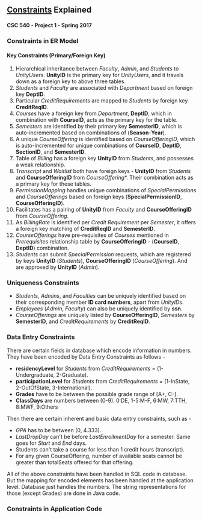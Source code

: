 ## [Constraints](https://github.ncsu.edu/garadhy/CSC-540-project/blob/master/mypack/src/mypack/sql/constraints.sql) Explained
#### CSC 540 - Project 1 - Spring 2017

[comment]: # (List of key, participation constraints and other constraints represented in the ER model, along with a sentence description for each. A description of constraints that were not implemented as part of table definitions and why and how they were implemented. In particular, a separate subsection here should highlight constraints that couldn’t be implemented in the database at all and had to be implemented in application code. Note that a key part of assessing your design is how well you used the DBMS to implement constraints V/S implementing in application code.)

### Constraints in ER Model

#### Key Constraints (Primary/Foreign Key)
1. Hierarchical inheritance between *Faculty*, *Admin*, and *Students* to *UnityUsers*. **UnityID** is the primary key for *UnityUsers*, and it travels down as a foreign key to above three tables.
2. *Students* and *Faculty* are associated with *Department* based on foreign key **DeptID**.
3. Particular *CreditRequirements* are mapped to *Students* by foreign key **CreditReqID**.
4. *Courses* have a foreign key from *Department*, **DeptID**, which in combination with **CourseID**, acts as the primary key for the table.
5. *Semesters* are identified by their primary key **SemesterID**, which is auto-incremented based on combinations of (**Season**-**Year**).
6. A unique *CourseOffering* is identified based on *CourseOfferingID*, which is auto-incremented for unique combinations of **CourseID**, **DeptID**, **SectionID**, and **SemesterID**.
7. Table of *Billing* has a foreign key **UnityID** from *Students*, and possesses a weak relationship.
8. *Transcript* and *Waitlist* both have foreign keys - **UnityID** from *Students* and **CourseOfferingID** from *CourseOffering**. Their combination acts as a primary key for these tables.
9. *PermissionMapping* handles unique combinations of *SpecialPermissions* and *CourseOfferings* based on foreign keys (**SpecialPermissionID**, **CourseOfferingID**).
10. Facilitates has a pairing of **UnityID** from *Faculty* and **CourseOfferingID** from *CourseOffering*.
11. As *BillingRate* is identified per *Credit Requirement* per *Semester*, it offers a foreign key matching of **CreditReqID** and **SemesterID**.
12. *CourseOfferings* have pre-requisites of *Courses* mentioned in *Prerequisites* relationship table by **CourseOfferingID** - (**CourseID**, **DeptID**) combination.
13. *Students* can submit *SpecialPermission* requests, which are registered by keys **UnityID** (*Students*), **CourseOfferingID** (*CourseOffering*). And are approved by **UnityID** (*Admin*).


### Uniqueness Constraints
* *Students*, *Admins*, and *Faculties* can be uniquely identified based on their corresponding member **ID card numbers**, apart from *UnityID*s.
* *Employees* (*Admin*, *Faculty*) can also be uniquely identified by **ssn**.
* *CourseOfferings* are uniquely listed by **CourseOfferingID**, *Semesters* by **SemesterID**, and *CreditRequirements* by **CreditReqID**.


### Data Entry Constraints
There are certain fields in database which encode information in numbers. They have been encoded by Data Entry Constraints as follows - 
* **residencyLevel** for *Students* from *CreditRequirements* = (1-Undergraduate, 2-Graduate).
* **participationLevel** for *Students* from *CreditRequirements* = (1-InState, 2-OutOfState, 3-International).
* **Grades** have to be between the possible grade range of [A+, C-].
* **ClassDays** are numbers between (0-9). 0:DE, 1-5:M-F, 6:MW, 7:TTH, 8:MWF, 9:Others

Then there are certain inherent and basic data entry constraints, such as -
* *GPA* has to be between (0, 4.333).
* *LastDropDay* can't be before *LastEnrollmentDay* for a semester. Same goes for *Start* and *End* days.
* Students can't take a course for less than 1 credit hours (transcript).
* For any given CourseOffering, number of available seats cannot be greater than totalSeats offered for that offering.


All of the above constraints have been handled in SQL code in database.
But the mapping for encoded elements has been handled at the application level. Database just handles the numbers. The string representations for those (except Grades) are done in Java code.


### Constraints in Application Code

